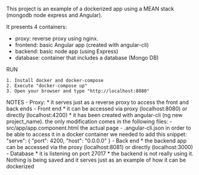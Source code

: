This project is an example of a dockerized app using a MEAN stack (mongodb node express and Angular).

It presents 4 containers:
  - proxy: reverse proxy using nginx.
  - frontend: basic Angular app (created with angular-cli)
  - backend: basic node app (using Express)
  - database: container that includes a database (Mongo DB)

RUN

    1. Install docker and docker-compose
    2. Execute "docker-compose up"
    3. Open your browser and type "http://localhost:8080"


NOTES
    - Proxy:
        * it serves just as a reverse proxy to access the front and back ends
    - Front end
        * it can be accessed via proxy (localhost:8080) or directly (localhost:4200)
        * it has been created with angular-cli (ng new project_name). the only modification comes in the following files:
            - src/app/app.component.html
                the actual page
            - .angular-cli.json
                in order to be able to access it in a docker container we needed to add this snippet:
                "serve": {
                    "port": 4200,
                    "host": "0.0.0.0"
                }
    - Back end
        * the backend app can be accessed via the proxy (localhost:8081) or directly (localhost:3000)
    - Database
        * it is listening on port 27017
        * the backend is not really using it. Nothing is being saved and it serves just as an example of how it can be dockerized
